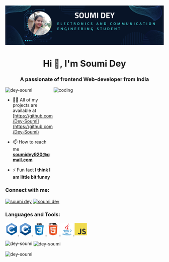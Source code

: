 ![logo](https://github.com/Dey-Soumi/Dey-Soumi/blob/main/canva%20pic.png)
<h1 align="center">Hi 👋, I'm Soumi Dey</h1>
<h3 align="center">A passionate of frontend Web-developer from India</h3>
<img align="right" alt="coding" width="350" height="350" src="https://steamuserimages-a.akamaihd.net/ugc/1631947648964785474/81CBA15178466DD47195A239232202E78987B714/?imw=637&imh=358&ima=fit&impolicy=Letterbox&imcolor=%23000000&letterbox=true">

<p align="left"> <img src="https://komarev.com/ghpvc/?username=dey-soumi&label=Profile%20views&color=0e75b6&style=flat" alt="dey-soumi" /> </p>

- 👨‍💻 All of my projects are available at [https://github.com/Dey-Soumi](https://github.com/Dey-Soumi)

- 📫 How to reach me **soumidey920@gmail.com**

- ⚡ Fun fact **I think I am little bit funny**

<h3 align="left">Connect with me:</h3>
<p align="left">
<a href="https://linkedin.com/in/soumi dey" target="blank"><img align="center" src="https://raw.githubusercontent.com/rahuldkjain/github-profile-readme-generator/master/src/images/icons/Social/linked-in-alt.svg" alt="soumi dey" height="30" width="40" /></a>
<a href="https://fb.com/soumi dey" target="blank"><img align="center" src="https://raw.githubusercontent.com/rahuldkjain/github-profile-readme-generator/master/src/images/icons/Social/facebook.svg" alt="soumi dey" height="30" width="40" /></a>
</p>

<h3 align="left">Languages and Tools:</h3>
<p align="left"> <a href="https://www.cprogramming.com/" target="_blank" rel="noreferrer"> <img src="https://raw.githubusercontent.com/devicons/devicon/master/icons/c/c-original.svg" alt="c" width="40" height="40"/> </a> <a href="https://www.w3schools.com/cpp/" target="_blank" rel="noreferrer"> <img src="https://raw.githubusercontent.com/devicons/devicon/master/icons/cplusplus/cplusplus-original.svg" alt="cplusplus" width="40" height="40"/> </a> <a href="https://www.w3schools.com/css/" target="_blank" rel="noreferrer"> <img src="https://raw.githubusercontent.com/devicons/devicon/master/icons/css3/css3-original-wordmark.svg" alt="css3" width="40" height="40"/> </a> <a href="https://www.w3.org/html/" target="_blank" rel="noreferrer"> <img src="https://raw.githubusercontent.com/devicons/devicon/master/icons/html5/html5-original-wordmark.svg" alt="html5" width="40" height="40"/> </a> <a href="https://www.java.com" target="_blank" rel="noreferrer"> <img src="https://raw.githubusercontent.com/devicons/devicon/master/icons/java/java-original.svg" alt="java" width="40" height="40"/> </a> <a href="https://developer.mozilla.org/en-US/docs/Web/JavaScript" target="_blank" rel="noreferrer"> <img src="https://raw.githubusercontent.com/devicons/devicon/master/icons/javascript/javascript-original.svg" alt="javascript" width="40" height="40"/> </a> </p>

<p><img align="left" src="https://github-readme-stats.vercel.app/api/top-langs?username=dey-soumi&show_icons=true&locale=en&layout=compact" alt="dey-soumi" /></p>

<p>&nbsp;<img align="center" src="https://github-readme-stats.vercel.app/api?username=dey-soumi&show_icons=true&locale=en" alt="dey-soumi" /></p>

<p><img align="center" src="https://github-readme-streak-stats.herokuapp.com/?user=dey-soumi&" alt="dey-soumi" /></p>
